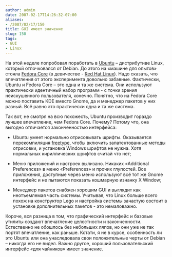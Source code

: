 ```yaml
---
author: admin
date: 2007-02-17T14:26:32-07:00
aliases:
- /2007/02/17/150
title: GUI имеет значение
slug: 150
tags:
- GUI
- Linux
---
```


На этой неделе попробовал поработать в [Ubuntu](http://www.ubuntu.com/) – дистрибутиве Linux, который отпочковался от Debian. До этого на «машине для опытов» стояла [Fedora Core](http://fedora.redhat.com/) (в девичестве - [Red Hat Linux](http://en.wikipedia.org/wiki/Red_Hat_Linux)). Надо сказать, что впечатления от этого эксперимента довольно забавные. Фактически, Ubuntu и Fedora Core – это одна и та же система. Они используют практически идентичный набор программ - с точки зрения неискушенного пользователя, конечно. Понятно, что на Fedora Core можно поставить KDE вместо Gnome, да и менеджер пакетов у них разный. Всё равно это практически одна и та же система.

<!--more-->Так вот, не смотря на всю похожесть, Ubuntu производит гораздо лучшее впечатление, чем Fedora Core. Почему? Потому что, она выгодно отличается законченностью интерфейса:

  * Ubuntu умеет нормально отрисовывать шрифты. Оказывается перекомпиляция [freetype](http://www.freetype.org/), чтобы включить запатентованные методы отрисовки, и установка Windows шрифтов не нужна. Хотя нормальных кириллических шрифтов считай что нет;

  * Меню приложений и настроек вылизано. Никаких «Additional Preferences» в меню «Preferences» и прочих глупостей. Все приложения, доступные через меню используют всё тот же Gnome интерфейс и не пытаются показать кошмарную изнанку X Window;

  * Менеджер пакетов снабжен хорошим GUI и выглядит как неотъемлемая часть системы. Учитывая, что Linux больше всего похож на конструктор Lego и настройка системы зачастую состоит в установке дополнительных пакетов - это немаловажно.

Короче, вся разница в том, что графический интерфейс и базовые утилиты создают впечатление целостности и законченности. Естественно не обошлось без небольших ляпов, но они уже не так портят впечатление, как раньше. Кстати, я не в курсе, особенность ли это Ubuntu или она унаследовала свои положительные черты от Debian – никогда его не видел. Важно другое, хороший пользовательский интерфейс «для чайников» имеет значение.
